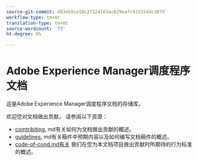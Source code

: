 ```yaml
---
source-git-commit: d83eb9ce10c2f324163ac629ea7c02d154dc387d
workflow-type: tm+mt
translation-type: tm+mt
source-wordcount: '73'
ht-degree: 0%

---
```

# Adobe Experience Manager调度程序文档

这是Adobe Experience Manager调度程序文档的存储库。

欢迎您对文档做出贡献。 请参阅以下资源：

* [comtribiting.](contributing.md) md有关如何为文档做出贡献的概述。
* [guidelines.](guidelines.md) md有关稿件中预期内容以及如何编写文档稿件的概述。
* [code-of-cond.md有关](code-of-conduct.md) 我们在您为本文档项目做出贡献时所期待的行为标准的概述。
